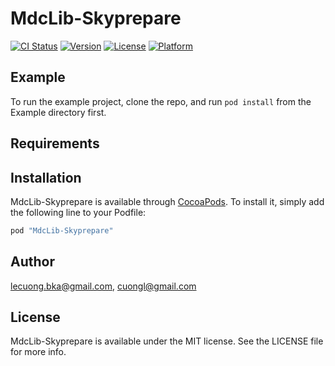 # MdcLib-Skyprepare

[![CI Status](http://img.shields.io/travis/lecuong.bka@gmail.com/MdcLib-Skyprepare.svg?style=flat)](https://travis-ci.org/lecuong.bka@gmail.com/MdcLib-Skyprepare)
[![Version](https://img.shields.io/cocoapods/v/MdcLib-Skyprepare.svg?style=flat)](http://cocoapods.org/pods/MdcLib-Skyprepare)
[![License](https://img.shields.io/cocoapods/l/MdcLib-Skyprepare.svg?style=flat)](http://cocoapods.org/pods/MdcLib-Skyprepare)
[![Platform](https://img.shields.io/cocoapods/p/MdcLib-Skyprepare.svg?style=flat)](http://cocoapods.org/pods/MdcLib-Skyprepare)

## Example

To run the example project, clone the repo, and run `pod install` from the Example directory first.

## Requirements

## Installation

MdcLib-Skyprepare is available through [CocoaPods](http://cocoapods.org). To install
it, simply add the following line to your Podfile:

```ruby
pod "MdcLib-Skyprepare"
```

## Author

lecuong.bka@gmail.com, cuongl@gmail.com

## License

MdcLib-Skyprepare is available under the MIT license. See the LICENSE file for more info.
